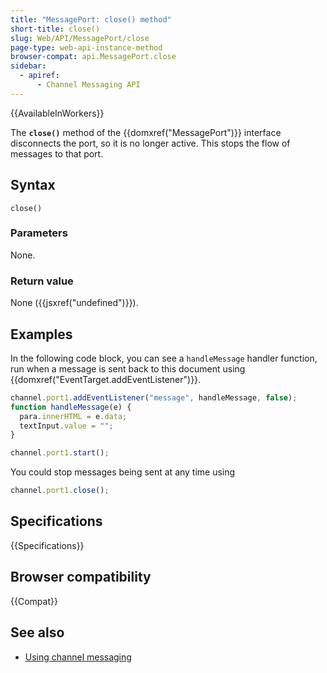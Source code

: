 ```yaml
---
title: "MessagePort: close() method"
short-title: close()
slug: Web/API/MessagePort/close
page-type: web-api-instance-method
browser-compat: api.MessagePort.close
sidebar:
  - apiref:
      - Channel Messaging API
---
```


{{AvailableInWorkers}}

The **`close()`** method of the {{domxref("MessagePort")}}
interface disconnects the port, so it is no longer active. This stops the flow of
messages to that port.

## Syntax

```js-nolint
close()
```

### Parameters

None.

### Return value

None ({{jsxref("undefined")}}).

## Examples

In the following code block, you can see a `handleMessage` handler function,
run when a message is sent back to this document using
{{domxref("EventTarget.addEventListener")}}.

```js
channel.port1.addEventListener("message", handleMessage, false);
function handleMessage(e) {
  para.innerHTML = e.data;
  textInput.value = "";
}

channel.port1.start();
```

You could stop messages being sent at any time using

```js
channel.port1.close();
```

## Specifications

{{Specifications}}

## Browser compatibility

{{Compat}}

## See also

- [Using channel messaging](/en-US/docs/Web/API/Channel_Messaging_API/Using_channel_messaging)
